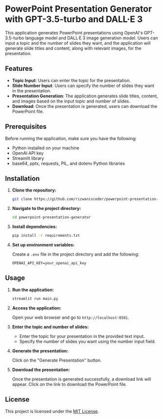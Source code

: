 # PowerPoint Presentation Generator with GPT-3.5-turbo and DALL·E 3

This application generates PowerPoint presentations using OpenAI's GPT-3.5-turbo language model and DALL·E 3 image generation model. Users can input a topic and the number of slides they want, and the application will generate slide titles and content, along with relevant images, for the presentation.

## Features

- **Topic Input**: Users can enter the topic for the presentation.
- **Slide Number Input**: Users can specify the number of slides they want in the presentation.
- **Presentation Generation**: The application generates slide titles, content, and images based on the input topic and number of slides.
- **Download**: Once the presentation is generated, users can download the PowerPoint file.

## Prerequisites

Before running the application, make sure you have the following:

- Python installed on your machine
- OpenAI API key
- Streamlit library
- base64, pptx, requests, PIL, and dotenv Python libraries

## Installation

1. **Clone the repository:**

    ```bash
    git clone https://github.com/rizwaniscoder/powerpoint-presentation-generator.git
    ```

2. **Navigate to the project directory:**

    ```bash
    cd powerpoint-presentation-generator
    ```

3. **Install dependencies:**

    ```bash
    pip install -r requirements.txt
    ```

4. **Set up environment variables:**

    Create a `.env` file in the project directory and add the following:

    ```plaintext
    OPENAI_API_KEY=your_openai_api_key
    ```

## Usage

1. **Run the application:**

    ```bash
    streamlit run main.py
    ```

2. **Access the application:**

    Open your web browser and go to `http://localhost:8501`.

3. **Enter the topic and number of slides:**

    - Enter the topic for your presentation in the provided text input.
    - Specify the number of slides you want using the number input field.

4. **Generate the presentation:**

    Click on the "Generate Presentation" button.

5. **Download the presentation:**

    Once the presentation is generated successfully, a download link will appear. Click on the link to download the PowerPoint file.

## License

This project is licensed under the [MIT License](LICENSE).

